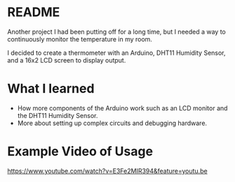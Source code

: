 # README #

Another project I had been putting off for a long time, but I needed a way to continuously monitor the temperature
in my room.

I decided to create a thermometer with an Arduino, DHT11 Humidity Sensor, and a 16x2 LCD screen to display output.

# What I learned #

- How more components of the Arduino work such as an LCD monitor and the DHT11 Humidity Sensor.
- More about setting up complex circuits and debugging hardware.

# Example Video of Usage #
https://www.youtube.com/watch?v=E3Fe2MIR394&feature=youtu.be